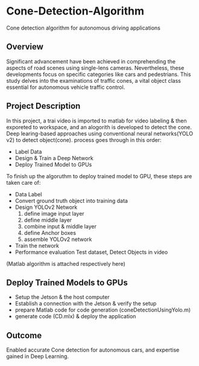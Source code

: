 # Cone-Detection-Algorithm
Cone detection algorithm for autonomous driving applications

Overview 
--------
Significant advancement have been achieved in comprehending the aspects of road scenes using single-lens cameras. Nevertheless, these developments focus on specific categories like cars and pedestrians. This study delves into the examinations of traffic cones, a vital object class essential for autonomous vehicle traffic control.

Project Description
-------------------
In this project, a trai video is imported to matlab for video labeling & then exporeted to workspace, and an alogorith is developed to detect the cone. Deep learing-based approaches using conventional neural networks(YOLO v2) to detect object(cone).
process goes through in this order:
- Label Data
- Design & Train a Deep Network
- Deploy Trained Model to GPUs

To finish up the algoruthm to deploy trained model to GPU, these steps are taken care of:
- Data Label
- Convert ground truth object into training data
- Design YOLOv2 Network
  1. define image input layer
  2. define middle layer
  3. combine input & middle layer
  4. define Anchor boxes
  5. assemble YOLOv2 network
- Train the network
- Performance evaluation
  Test dataset, Detect Objects in video

(Matlab algorithm is attached respectively here)

Deploy Trained Models to GPUs
-----------------------------
- Setup the Jetson & the host computer
- Establish a connection with the Jetson & verify the setup
- prepare Matlab code for code generation (coneDetectionUsingYolo.m)
- generate code (CD.mlx) & deploy the application

Outcome
-------
Enabled accurate Cone detection for autonomous cars, and expertise gained in Deep Learning.
